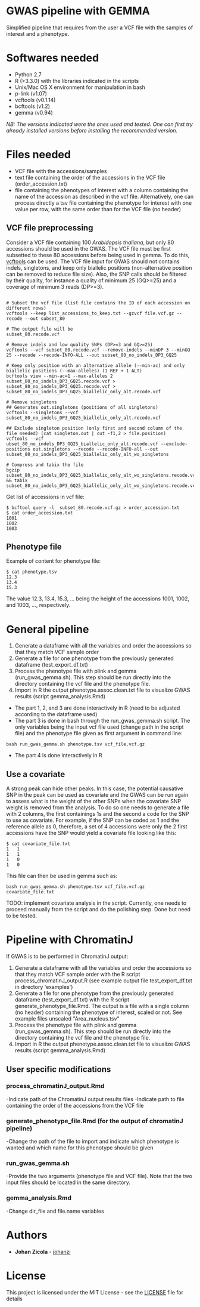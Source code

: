 GWAS pipeline with GEMMA
=====

Simplified pipeline that requires from the user a VCF file with the samples of interest and a phenotype.

# Softwares needed
* Python 2.7
* R (>3.3.0) with the libraries indicated in the scripts
* Unix/Mac OS X environment for manipulation in bash
* p-link (v1.07)
* vcftools (v0.1.14)
* bcftools (v1.2)
* gemma (v0.94)

*NB: The versions indicated were the ones used and tested. One can first try already installed versions before installing the recommended version.*

# Files needed
* VCF file with the accessions/samples
* text file containing the order of the accessions in the VCF file (order_accession.txt)
* file containing the phenotypes of interest with a column containing the name of the accession
as described in the vcf file. Alternatively, one can process directly a tsv file containing
the phenotype for interest with one value per row, with the same order than for the VCF file (no header)



## VCF file preprocessing
Consider a VCF file containing 100 *Arabidopsis thaliana*, but only 80 accessions should be used in the GWAS. The VCF file must be first subsetted to these 80 accessions before being used in gemma. To do this, [vcftools](https://vcftools.github.io/man_latest.html) can be used. The VCF file input for GWAS should not contains indels, singletons, and keep only biallelic positions (non-alternative position can be removed to reduce file size). Also, the SNP calls should be filtered by their quality, for instance a quality of minimum 25 (GQ>=25) and a coverage of minimum 3 reads (DP>=3).

```

# Subset the vcf file (list file contains the ID of each accession on different rows)
vcftools --keep list_accessions_to_keep.txt --gzvcf file.vcf.gz --recode --out subset_80

# The output file will be
subset_80.recode.vcf

# Remove indels and low quality SNPs (DP>=3 and GQ>=25)
vcftools --vcf subset_80.recode.vcf --remove-indels --minDP 3 --minGQ 25 --recode --recode-INFO-ALL --out subset_80_no_indels_DP3_GQ25

# Keep only position with an alternative allele (--min-ac) and only biallelic positions (--max-alleles) (1 REF + 1 ALT)
bcftools view --min-ac=1 --max-alleles 2  subset_80_no_indels_DP3_GQ25.recode.vcf >  subset_80_no_indels_DP3_GQ25.recode.vcf > subset_80_no_indels_DP3_GQ25_biallelic_only_alt.recode.vcf

# Remove singletons
## Generates out.singletons (positions of all singletons)
vcftools --singletons --vcf subset_80_no_indels_DP3_GQ25_biallelic_only_alt.recode.vcf

## Exclude singleton position (only first and second column of the file needed) (cat singleton.out | cut -f1,2 > file.position)
vcftools --vcf ubset_80_no_indels_DP3_GQ25_biallelic_only_alt.recode.vcf --exclude-positions out.singletons --recode --recode-INFO-all --out subset_80_no_indels_DP3_GQ25_biallelic_only_alt_wo_singletons

# Compress and tabix the file
bgzip subset_80_no_indels_DP3_GQ25_biallelic_only_alt_wo_singletons.recode.vcf && tabix subset_80_no_indels_DP3_GQ25_biallelic_only_alt_wo_singletons.recode.vcf.gz

```

Get list of accessions in vcf file:

```
$ bcftool query -l  subset_80.recode.vcf.gz > order_accession.txt
$ cat order_accession.txt
1001
1002
1003

```

## Phenotype file

Example of content for phenotype file:

```
$ cat phenotype.tsv 
12.3
13.4
15.3
```
The value 12.3, 13.4, 15.3, ... being the height of the accessions 1001, 1002, and 1003, ..., respectively.

# General pipeline
1. Generate a dataframe with all the variables and order the accessions so that they match VCF sample order
2. Generate a file for one phenotype from the previously generated dataframe (test_export_df.txt)
3. Process the phenotype file with plink and gemma (run_gwas_gemma.sh). This step should be run directly into the directory containing the vcf file and the phenotype file.
4. Import in R the output phenotype.assoc.clean.txt file to visualize GWAS results (script gemma_analysis.Rmd)

* The part 1, 2, and 3 are done interactively in R (need to be adjusted according to the dataframe used)
* The part 3 is done in bash through the run_gwas_gemma.sh script. The only variables being the input vcf file used (change path in the script file) and the phenotype file given as first argument in command  line:
```
bash run_gwas_gemma.sh phenotype.tsv vcf_file.vcf.gz
```

* The part 4 is done interactively in R

## Use a covariate
A strong peak can hide other peaks. In this case, the potential causative SNP in the peak can be used as covariate and the GWAS can be run again to assess what is the weight of the other SNPs when the covariate SNP weight is removed from the analysis.
To do so one needs to generate a file with 2 columns, the first containings 1s and the second a code for the SNP to use as covariate. For example, if the SNP can be coded as 1 and the reference allele as 0, therefore, a set of 4 accessions were only the 2 first accessions have the SNP would yield a covariate file looking like this:

```
$ cat covariate_file.txt
1	1
1	1
1	0
1	0
```

This file can then be used in gemma such as:

```
bash run_gwas_gemma.sh phenotype.tsv vcf_file.vcf.gz covariate_file.txt
```

TODO: implement covariate analysis in the script. Currently, one needs to proceed manually from the script and do the polishing step. Done but need to be tested.




# Pipeline with ChromatinJ
If GWAS is to be performed in ChromatinJ output:
1. Generate a dataframe with all the variables and order the accessions so that they match VCF sample order with the R script process_chromatinJ_output.R (see example output file test_export_df.txt in directory 'examples')
2. Generate a file for one phenotype from the previously generated dataframe (test_export_df.txt) with the R script generate_phenotype_file.Rmd. The output is a file with a single column (no header) containing the phenotype of interest, scaled or not. See example files unscaled "Area_nucleus.tsv"
3. Process the phenotype file with plink and gemma (run_gwas_gemma.sh). This step should be run directly into the directory containing the vcf file and the phenotype file.
4. Import in R the output phenotype.assoc.clean.txt file to visualize GWAS results (script gemma_analysis.Rmd)

## User specific modifications

### process_chromatinJ_output.Rmd
-Indicate path of the ChromatinJ output results files
-Indicate path to file containing the order of the accessions from the VCF file

### generate_phenotype_file.Rmd (for the output of chromatinJ pipeline)
-Change the path of the file to import and indicate which phenotype is wanted and which name for this phenotype should be given

### run_gwas_gemma.sh
-Provide the two arguments (phenotype file and VCF file). Note that the two input files should be located in the same directory.

### gemma_analysis.Rmd
-Change dir_file and file.name variables

# Authors
* **Johan Zicola** - [johanzi](https://github.com/johanzi)

# License
This project is licensed under the MIT License - see the [LICENSE](LICENSE) file for details



